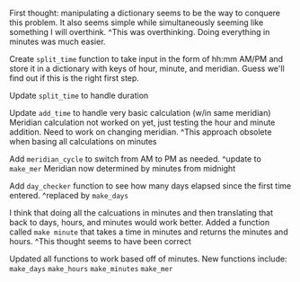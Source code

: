 First thought: manipulating a dictionary seems to be the way to conquere this problem. It also seems simple while simultaneously seeming like something I will overthink.
^This was overthinking. Doing everything in minutes was much easier.

Create `split_time` function to take input in the form of hh:mm AM/PM and store it in a dictionary with keys of hour, minute, and meridian. Guess we'll find out if this is the right first step.

Update `split_time` to handle duration

Update `add_time` to handle very basic calculation (w/in same meridian) Meridian calculation not worked on yet, just testing the hour and minute addition. Need to work on changing meridian.
^This approach obsolete when basing all calculations on minutes

Add `meridian_cycle` to switch from AM to PM as needed.
^update to `make_mer` Meridian now determined by minutes from midnight

Add `day_checker` function to see how many days elapsed since the first time entered.
^replaced by `make_days`

I think that doing all the calcuations in minutes and then translating that back to days, hours, and minutes would work better. Added a function called `make minute` that takes a time in minutes and returns the minutes and hours.
^This thought seems to have been correct

Updated all functions to work based off of minutes. New functions include:
`make_days`
`make_hours`
`make_minutes`
`make_mer`
